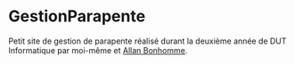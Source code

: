 # GestionParapente

Petit site de gestion de parapente réalisé durant la deuxième année de DUT Informatique par moi-même et [Allan Bonhomme](https://github.com/AllanBonhomme).